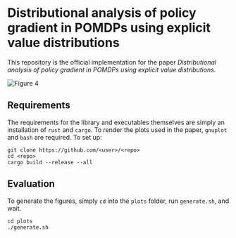 # Distributional analysis of policy gradient in POMDPs using explicit value distributions

This repository is the official implementation for the paper _Distributional analysis of
policy gradient in POMDPs using explicit value distributions_.

![Figure 4](https://raw.githubusercontent.com/<user>/<repo>/assets/figure-4.png)

## Requirements

The requirements for the library and executables themselves are simply an installation of `rust`
and `cargo`. To render the plots used in the paper, `gnuplot` and `bash` are required. To set up:

```setup
git clone https://github.com/<user>/<repo>
cd <repo>
cargo build --release --all
```

## Evaluation

To generate the figures, simply `cd` into the `plots` folder, run `generate.sh`, and wait.

```eval
cd plots
./generate.sh
```
